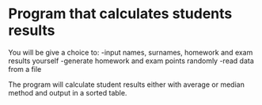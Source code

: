 # Program that calculates students results

You will be give a choice to:
-input names, surnames, homework and exam results yourself
-generate homework and exam points randomly
-read data from a file

The program will calculate student results either with average or median method
and output in a sorted table.
